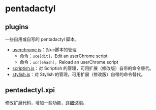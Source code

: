 pentadactyl
===========

## plugins

一些自用或自写的 pentadactyl 脚本。

- [userchrome.js](plugins/userchrome.js)：对uc脚本的管理
    - 命令：`uce[dit]`，Edit an userChrome script
    - 命令：`ucr[ehash]`，Reload an userChrome script
- [scriptish.js](plugins/scriptish.js)：对 Scriptish 的管理，可用扩展（修改版）自带的命令替代。
- [stylish.js](plugins/stylish.js)：对 Stylish 的管理，可用扩展（修改版）自带的命令替代。

## pentadactyl.xpi

修改扩展代码，增加一些功能，[详细说明](pentadactyl.xpi)。